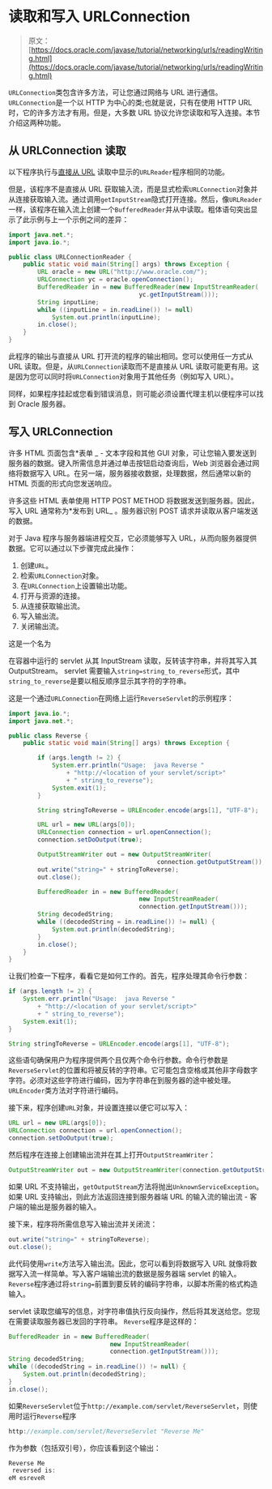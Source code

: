 # 读取和写入 URLConnection

> 原文： [https://docs.oracle.com/javase/tutorial/networking/urls/readingWriting.html](https://docs.oracle.com/javase/tutorial/networking/urls/readingWriting.html)

`URLConnection`类包含许多方法，可让您通过网络与 URL 进行通信。 `URLConnection`是一个以 HTTP 为中心的类;也就是说，只有在使用 HTTP URL 时，它的许多方法才有用。但是，大多数 URL 协议允许您读取和写入连接。本节介绍这两种功能。

## 从 URLConnection 读取

以下程序执行与[直接从 URL](readingURL.html) 读取中显示的`URLReader`程序相同的功能。

但是，该程序不是直接从 URL 获取输入流，而是显式检索`URLConnection`对象并从连接获取输入流。通过调用`getInputStream`隐式打开连接。然后，像`URLReader`一样，该程序在输入流上创建一个`BufferedReader`并从中读取。粗体语句突出显示了此示例与上一个示例之间的差异：

```java
import java.net.*;
import java.io.*;

public class URLConnectionReader {
    public static void main(String[] args) throws Exception {
        URL oracle = new URL("http://www.oracle.com/");
        URLConnection yc = oracle.openConnection();
        BufferedReader in = new BufferedReader(new InputStreamReader(
                                    yc.getInputStream()));
        String inputLine;
        while ((inputLine = in.readLine()) != null) 
            System.out.println(inputLine);
        in.close();
    }
}

```

此程序的输出与直接从 URL 打开流的程序的输出相同。您可以使用任一方式从 URL 读取。但是，从`URLConnection`读取而不是直接从 URL 读取可能更有用。这是因为您可以同时将`URLConnection`对象用于其他任务（例如写入 URL）。

同样，如果程序挂起或您看到错误消息，则可能必须设置代理主机以便程序可以找到 Oracle 服务器。

## 写入 URLConnection

许多 HTML 页面包含*表单 _ - 文本字段和其他 GUI 对象，可让您输入要发送到服务器的数据。键入所需信息并通过单击按钮启动查询后，Web 浏览器会通过网络将数据写入 URL。在另一端，服务器接收数据，处理数据，然后通常以新的 HTML 页面的形式向您发送响应。

许多这些 HTML 表单使用 HTTP POST METHOD 将数据发送到服务器。因此，写入 URL 通常称为*发布到 URL_ 。服务器识别 POST 请求并读取从客户端发送的数据。

对于 Java 程序与服务器端进程交互，它必须能够写入 URL，从而向服务器提供数据。它可以通过以下步骤完成此操作：

1.  创建`URL`。
2.  检索`URLConnection`对象。
3.  在`URLConnection`上设置输出功能。
4.  打开与资源的连接。
5.  从连接获取输出流。
6.  写入输出流。
7.  关闭输出流。

这是一个名为

在容器中运行的 servlet 从其 InputStream 读取，反转该字符串，并将其写入其 OutputStream。 servlet 需要输入`string=string_to_reverse`形式，其中`string_to_reverse`是要以相反顺序显示其字符的字符串。

这是一个通过`URLConnection`在网络上运行`ReverseServlet`的示例程序：

```java
import java.io.*;
import java.net.*;

public class Reverse {
    public static void main(String[] args) throws Exception {

        if (args.length != 2) {
            System.err.println("Usage:  java Reverse "
                + "http://<location of your servlet/script>"
                + " string_to_reverse");
            System.exit(1);
        }

        String stringToReverse = URLEncoder.encode(args[1], "UTF-8");

        URL url = new URL(args[0]);
        URLConnection connection = url.openConnection();
        connection.setDoOutput(true);

        OutputStreamWriter out = new OutputStreamWriter(
                                         connection.getOutputStream());
        out.write("string=" + stringToReverse);
        out.close();

        BufferedReader in = new BufferedReader(
                                    new InputStreamReader(
                                    connection.getInputStream()));
        String decodedString;
        while ((decodedString = in.readLine()) != null) {
            System.out.println(decodedString);
        }
        in.close();
    }
}

```

让我们检查一下程序，看看它是如何工作的。首先，程序处理其命令行参数：

```java
if (args.length != 2) {
    System.err.println("Usage:  java Reverse "
        + "http://<location of your servlet/script>"
        + " string_to_reverse");
    System.exit(1);
}       

String stringToReverse = URLEncoder.encode(args[1], "UTF-8");

```

这些语句确保用户为程序提供两个且仅两个命令行参数。命令行参数是`ReverseServlet`的位置和将被反转的字符串。它可能包含空格或其他非字母数字字符。必须对这些字符进行编码，因为字符串在到服务器的途中被处理。 `URLEncoder`类方法对字符进行编码。

接下来，程序创建`URL`对象，并设置连接以便它可以写入：

```java
URL url = new URL(args[0]);
URLConnection connection = url.openConnection();
connection.setDoOutput(true);

```

然后程序在连接上创建输出流并在其上打开`OutputStreamWriter`：

```java
OutputStreamWriter out = new OutputStreamWriter(connection.getOutputStream());

```

如果 URL 不支持输出，`getOutputStream`方法将抛出`UnknownServiceException`。如果 URL 支持输出，则此方法返回连接到服务器端 URL 的输入流的输出流 - 客户端的输出是服务器的输入。

接下来，程序将所需信息写入输出流并关闭流：

```java
out.write("string=" + stringToReverse);
out.close();

```

此代码使用`write`方法写入输出流。因此，您可以看到将数据写入 URL 就像将数据写入流一样简单。写入客户端输出流的数据是服务器端 servlet 的输入。 `Reverse`程序通过将`string=`前置到要反转的编码字符串，以脚本所需的格式构造输入。

servlet 读取您编写的信息，对字符串值执行反向操作，然后将其发送给您。您现在需要读取服务器已发回的字符串。 `Reverse`程序是这样的：

```java
BufferedReader in = new BufferedReader(
                            new InputStreamReader(
                            connection.getInputStream()));
String decodedString;
while ((decodedString = in.readLine()) != null) {
    System.out.println(decodedString);
}
in.close();

```

如果`ReverseServlet`位于`http://example.com/servlet/ReverseServlet`，则使用时运行`Reverse`程序

```java
http://example.com/servlet/ReverseServlet "Reverse Me"

```

作为参数（包括双引号），你应该看到这个输出：

```java
Reverse Me
 reversed is: 
eM esreveR

```